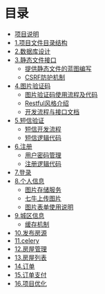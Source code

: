 # 目录

* [项目说明](README.md)
* [1.项目文件目录结构]()
* [2.数据库设计]()
* [3.静态文件接口]()
    * [提供静态文件的蓝图编写](Article/staticFileAPI.md)
    * [CSRF防护机制](Article/CSRFProtectionMechanism.md)
* [4.图片验证码]()
    * [图片验证码使用流程及代码](Article/PictureVerificationFlowChart.md)
    * [Restful风格介绍](Article/RestfulIntroduce.md)
    * [开发流程与接口文档](Article/DevelopmentInterface.md)
* [5.短信验证]()
    * [短信开发流程](Article/SMSSend.md)
    * [短信逻辑代码](Article/SMScode.md)
* [6.注册]()
    * [用户密码管理](Article/userPasswordManage.md)
    * [注册逻辑代码](Article/passport.md)
* [7.登录]()
* [8.个人信息]()
    * [图片存储服务](Article/PictureStorageService.md)
    * [七牛上传图片](Article/QiNiuUpload.md)
    * [图片表单使用说明]()
* [9.城区信息]()
    * [缓存机制](Article/cacheInte.md)
* [10.发布房源]()
* [11.celery]()
* [12.房屋管理]()
* [13.房屋列表]()
* [14.订单]()
* [15.订单支付]()
* [16.项目优化]()


